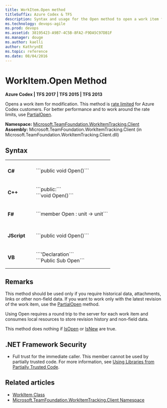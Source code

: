 ```yaml
---
title: WorkItem.Open method 
titleSuffix: Azure Codex & TFS 
description: Syntax and usage for the Open method to open a work item for modification when working with Visual Studio Team Services (Azure Codex) or Team Foundation Server (TFS)  
ms.technology: devops-agile
ms.prod: devops
ms.assetid: 38195423-A9B7-4C5B-8FA2-F9DA5C97DB1F
ms.manager: douge
ms.author: kaelliauthor: KathrynEE
ms.topic: reference
ms.date: 08/04/2016
---
```



# WorkItem.Open Method

**Azure Codex | TFS 2017 | TFS 2015 | TFS 2013**

Opens a work item for modification. This method is [rate limited](../../../../collaborate/rate-limits.md) for Azure Codex customers. For better performance and to work around the rate limits, use [PartialOpen](partialopen.md).

**Namespace:**   [Microsoft.TeamFoundation.WorkItemTracking.Client](https://msdn.microsoft.com/en-us/library/microsoft.teamfoundation.workitemtracking.client%28v=vs.120%29.aspx)  
**Assembly:**  Microsoft.TeamFoundation.WorkItemTracking.Client (in Microsoft.TeamFoundation.WorkItemTracking.Client.dll)

## Syntax

<table>
<tr>
<td width="75px"> 
<h4>C#</h4>
</td>
<td>
```public void Open()```
</td>
</tr>

<tr>
<td> 
<h4>C++</h4>
</td>
<td>
```public:```<br/>
```void Open()```
</td>
</tr>

<tr>
<td> 
<h4>F#</h4>
</td>
<td>
```member Open : unit -> unit```
</td>
</tr>

<tr>
<td> 
<h4>JScript</h4>
</td>
<td>
```public void Open()```
</td>
</tr>

<tr>
<td> 
<h4>VB</h4>
</td>
<td>
```'Declaration```<br/>
```Public Sub Open```
</td>
</tr>
</table>


<!---
<a data-toggle="collapse" href="#expando-agent-pools">C# ▼</a>
<div class="collapse" id="expando-queues"> 
```public void PartialOpen()```
</div>

<a data-toggle="collapse" href="#expando-agent-pools">C++ ▼</a>
<div class="collapse" id="expando-queues"> 
```public:  
void Open()```
</div>


<a data-toggle="collapse" href="#expando-agent-pools">F# ▼</a>
<div class="collapse" id="expando-queues"> 
```member Open : unit -> unit```
</div>


<a data-toggle="collapse" href="#expando-agent-pools">JScript ▼</a>
<div class="collapse" id="expando-queues"> 
```public function Open()```
</div>

<a data-toggle="collapse" href="#expando-agent-pools">VB ▼</a>
<div class="collapse" id="expando-queues"> 
```'Declaration
Public Sub Open```
</div>
--->
 

## Remarks

This method should be used only if you require historical data, attachments, links or other non-field data. If you want to work only with the latest revision of the work item, use the [PartialOpen](https://msdn.microsoft.com/en-us/library/microsoft.teamfoundation.workitemtracking.client.workitem.partialopen%28v=vs.120%29.aspx) method.

Using Open requires a round trip to the server for each work item and consumes local resources to store revision history and non-field data.

This method does nothing if [IsOpen](https://msdn.microsoft.com/en-us/library/microsoft.teamfoundation.workitemtracking.client.workitem.isopen%28v=vs.120%29.aspx) or [IsNew](https://msdn.microsoft.com/en-us/library/microsoft.teamfoundation.workitemtracking.client.workitem.isnew%28v=vs.120%29.aspx) are true.

## .NET Framework Security

- Full trust for the immediate caller. This member cannot be used by partially trusted code. For more information, see [Using Libraries from Partially Trusted Code](https://msdn.microsoft.com/en-us/library/8skskf63%28v=vs.120%29.aspx).

## Related articles

- [WorkItem Class](https://msdn.microsoft.com/en-us/library/microsoft.teamfoundation.workitemtracking.client.workitem%28v=vs.120%29.aspx)  
- [Microsoft.TeamFoundation.WorkItemTracking.Client Namespace](https://msdn.microsoft.com/en-us/library/microsoft.teamfoundation.workitemtracking.client%28v=vs.120%29.aspx)  
